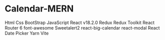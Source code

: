 # Calendar-MERN

Html Css BootStrap JavaScript React v18.2.0 Redux Redux Toolkit React Router 6 font-awesome Sweetalert2 react-big-calendar react-modal React Date Picker Yarn Vite
